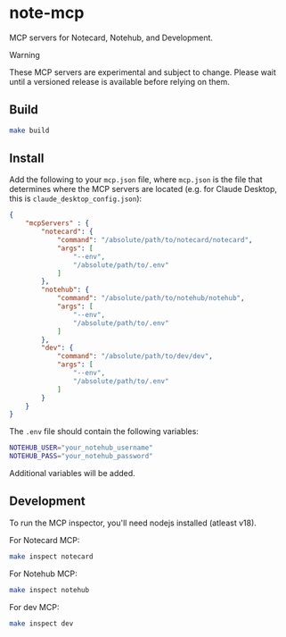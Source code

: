 # note-mcp

MCP servers for Notecard, Notehub, and Development.

> [!WARNING]
> These MCP servers are experimental and subject to change. Please wait until a versioned release is available before relying on them.

## Build

```bash
make build
```

## Install

Add the following to your `mcp.json` file, where `mcp.json` is the file that determines where the MCP servers are located (e.g. for Claude Desktop, this is `claude_desktop_config.json`):

```json
{
    "mcpServers" : {
        "notecard": {
            "command": "/absolute/path/to/notecard/notecard",
            "args": [
                "--env",
                "/absolute/path/to/.env"
            ]
        },
        "notehub": {
            "command": "/absolute/path/to/notehub/notehub",
            "args": [
                "--env",
                "/absolute/path/to/.env"
            ]
        },
        "dev": {
            "command": "/absolute/path/to/dev/dev",
            "args": [
                "--env",
                "/absolute/path/to/.env"
            ]
        }
    }
}
```

The `.env` file should contain the following variables:

```bash
NOTEHUB_USER="your_notehub_username"
NOTEHUB_PASS="your_notehub_password"
```

Additional variables will be added.

## Development

To run the MCP inspector, you'll need nodejs installed (atleast v18).

For Notecard MCP:

```bash
make inspect notecard
```

For Notehub MCP:

```bash
make inspect notehub
```

For dev MCP:

```bash
make inspect dev
```
